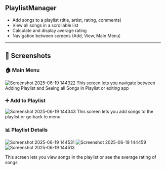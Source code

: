 

## PlaylistManager

-  Add songs to a playlist (title, artist, rating, comments)
-  View all songs in a scrollable list
-  Calculate and display average rating
-  Navigation between screens (Add, View, Main Menu)

---

## 📸 Screenshots

### 🏠 Main Menu
![Screenshot 2025-06-19 144322](https://github.com/user-attachments/assets/b2294223-24c7-45c9-87d5-664f69c40ce3)
This screen lets you navigate between Adding Playlist and Seeing all Songs in Playlist or exiting app

### ➕ Add to Playlist
![Screenshot 2025-06-19 144343](https://github.com/user-attachments/assets/e94cb297-ec25-42cf-91dc-5133d4dcfd10)
This screen lets you add songs to the playlist or go back to menu

### 📊 Playlist Details

![Screenshot 2025-06-19 144531](https://github.com/user-attachments/assets/69d189f6-cf3c-49d3-8aa9-a8de2f193d3e)
![Screenshot 2025-06-19 144459](https://github.com/user-attachments/assets/1198f3f8-cce3-4a44-b365-ae045a39ed82)
![Screenshot 2025-06-19 144513](https://github.com/user-attachments/assets/8ace585d-4756-4d1c-a2e9-ddce41a84419)

This screen lets you view songs in the playlist or see the average rating of songs

